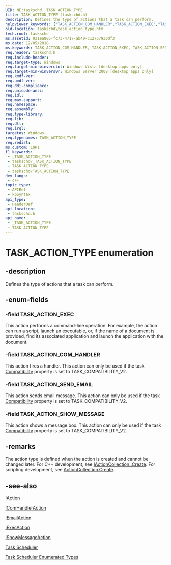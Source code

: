 ```yaml
---
UID: NE:taskschd._TASK_ACTION_TYPE
title: TASK_ACTION_TYPE (taskschd.h)
description: Defines the type of actions that a task can perform.
helpviewer_keywords: ["TASK_ACTION_COM_HANDLER","TASK_ACTION_EXEC","TASK_ACTION_SEND_EMAIL","TASK_ACTION_SHOW_MESSAGE","TASK_ACTION_TYPE","TASK_ACTION_TYPE enumeration [Task Scheduler]","taskschd.actiontype","taskschd.task_action_type","taskschd/TASK_ACTION_COM_HANDLER","taskschd/TASK_ACTION_EXEC","taskschd/TASK_ACTION_SEND_EMAIL","taskschd/TASK_ACTION_SHOW_MESSAGE","taskschd/TASK_ACTION_TYPE"]
old-location: taskschd\task_action_type.htm
tech.root: taskschd
ms.assetid: 931ea805-fc73-4717-ab40-c12767930df3
ms.date: 12/05/2018
ms.keywords: TASK_ACTION_COM_HANDLER, TASK_ACTION_EXEC, TASK_ACTION_SEND_EMAIL, TASK_ACTION_SHOW_MESSAGE, TASK_ACTION_TYPE, TASK_ACTION_TYPE enumeration [Task Scheduler], taskschd.actiontype, taskschd.task_action_type, taskschd/TASK_ACTION_COM_HANDLER, taskschd/TASK_ACTION_EXEC, taskschd/TASK_ACTION_SEND_EMAIL, taskschd/TASK_ACTION_SHOW_MESSAGE, taskschd/TASK_ACTION_TYPE
req.header: taskschd.h
req.include-header: 
req.target-type: Windows
req.target-min-winverclnt: Windows Vista [desktop apps only]
req.target-min-winversvr: Windows Server 2008 [desktop apps only]
req.kmdf-ver: 
req.umdf-ver: 
req.ddi-compliance: 
req.unicode-ansi: 
req.idl: 
req.max-support: 
req.namespace: 
req.assembly: 
req.type-library: 
req.lib: 
req.dll: 
req.irql: 
targetos: Windows
req.typenames: TASK_ACTION_TYPE
req.redist: 
ms.custom: 19H1
f1_keywords:
 - _TASK_ACTION_TYPE
 - taskschd/_TASK_ACTION_TYPE
 - TASK_ACTION_TYPE
 - taskschd/TASK_ACTION_TYPE
dev_langs:
 - c++
topic_type:
 - APIRef
 - kbSyntax
api_type:
 - HeaderDef
api_location:
 - taskschd.h
api_name:
 - _TASK_ACTION_TYPE
 - TASK_ACTION_TYPE
---
```


# TASK_ACTION_TYPE enumeration


## -description

Defines the type of actions that a task can perform.

## -enum-fields

### -field TASK_ACTION_EXEC

This action performs a command-line operation. For example, the action can run a script, launch an executable, or, if the name of a document is provided, find its associated application and launch the application with the document.

### -field TASK_ACTION_COM_HANDLER

This action fires a handler. This action can only be used if the task <a href="/windows/desktop/api/taskschd/nf-taskschd-itasksettings-get_compatibility">Compatibility</a> property is set to TASK_COMPATIBILITY_V2.

### -field TASK_ACTION_SEND_EMAIL

This action sends email message. This action can only be used if the task <a href="/windows/desktop/api/taskschd/nf-taskschd-itasksettings-get_compatibility">Compatibility</a> property is set to TASK_COMPATIBILITY_V2.

### -field TASK_ACTION_SHOW_MESSAGE

This action shows a message box. This action can only be used if the task <a href="/windows/desktop/api/taskschd/nf-taskschd-itasksettings-get_compatibility">Compatibility</a> property is set to TASK_COMPATIBILITY_V2.

## -remarks

The action type is defined when the action is created and cannot be changed later. For C++ development, see <a href="/windows/desktop/api/taskschd/nf-taskschd-iactioncollection-create">IActionCollection::Create</a>. For scripting development, see <a href="/windows/desktop/TaskSchd/actioncollection-create">ActionCollection.Create</a>.

## -see-also

<a href="/windows/desktop/api/taskschd/nn-taskschd-iaction">IAction</a>



<a href="/windows/desktop/api/taskschd/nn-taskschd-icomhandleraction">IComHandlerAction</a>



<a href="/windows/desktop/api/taskschd/nn-taskschd-iemailaction">IEmailAction</a>



<a href="/windows/desktop/api/taskschd/nn-taskschd-iexecaction">IExecAction</a>



<a href="/windows/desktop/api/taskschd/nn-taskschd-ishowmessageaction">IShowMessageAction</a>



<a href="/windows/desktop/TaskSchd/task-scheduler-start-page">Task Scheduler</a>



<a href="/windows/desktop/TaskSchd/task-scheduler-enumerated-types">Task Scheduler Enumerated Types</a>

